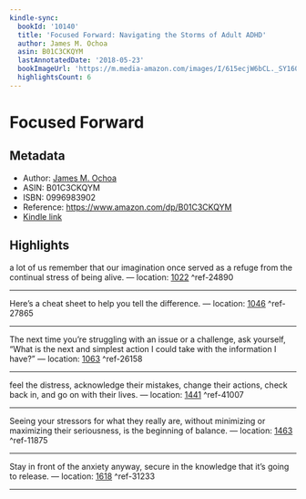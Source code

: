 ```yaml
---
kindle-sync:
  bookId: '10140'
  title: 'Focused Forward: Navigating the Storms of Adult ADHD'
  author: James M. Ochoa
  asin: B01C3CKQYM
  lastAnnotatedDate: '2018-05-23'
  bookImageUrl: 'https://m.media-amazon.com/images/I/615ecjW6bCL._SY160.jpg'
  highlightsCount: 6
---
```

# Focused Forward
## Metadata
* Author: [James M. Ochoa](https://www.amazon.comundefined)
* ASIN: B01C3CKQYM
* ISBN: 0996983902
* Reference: https://www.amazon.com/dp/B01C3CKQYM
* [Kindle link](kindle://book?action=open&asin=B01C3CKQYM)

## Highlights
a lot of us remember that our imagination once served as a refuge from the continual stress of being alive. — location: [1022](kindle://book?action=open&asin=B01C3CKQYM&location=1022) ^ref-24890

---
Here’s a cheat sheet to help you tell the difference. — location: [1046](kindle://book?action=open&asin=B01C3CKQYM&location=1046) ^ref-27865

---
The next time you’re struggling with an issue or a challenge, ask yourself, “What is the next and simplest action I could take with the information I have?” — location: [1063](kindle://book?action=open&asin=B01C3CKQYM&location=1063) ^ref-26158

---
feel the distress, acknowledge their mistakes, change their actions, check back in, and go on with their lives. — location: [1441](kindle://book?action=open&asin=B01C3CKQYM&location=1441) ^ref-41007

---
Seeing your stressors for what they really are, without minimizing or maximizing their seriousness, is the beginning of balance. — location: [1463](kindle://book?action=open&asin=B01C3CKQYM&location=1463) ^ref-11875

---
Stay in front of the anxiety anyway, secure in the knowledge that it’s going to release. — location: [1618](kindle://book?action=open&asin=B01C3CKQYM&location=1618) ^ref-31233

---
